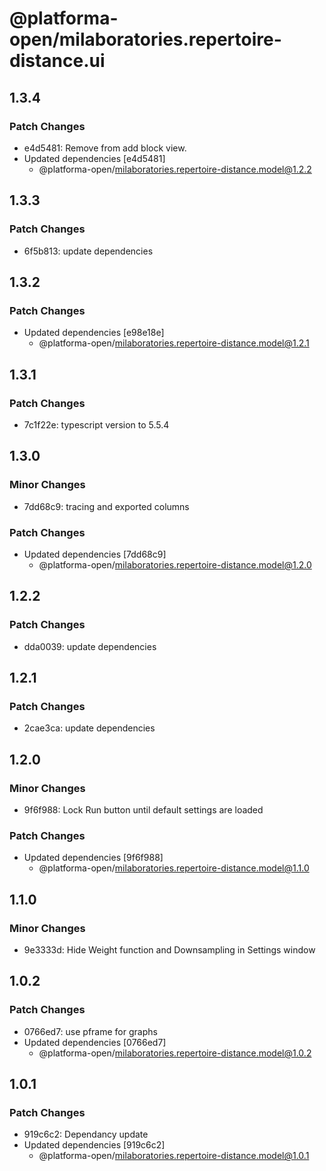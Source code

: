# @platforma-open/milaboratories.repertoire-distance.ui

## 1.3.4

### Patch Changes

- e4d5481: Remove from add block view.
- Updated dependencies [e4d5481]
  - @platforma-open/milaboratories.repertoire-distance.model@1.2.2

## 1.3.3

### Patch Changes

- 6f5b813: update dependencies

## 1.3.2

### Patch Changes

- Updated dependencies [e98e18e]
  - @platforma-open/milaboratories.repertoire-distance.model@1.2.1

## 1.3.1

### Patch Changes

- 7c1f22e: typescript version to 5.5.4

## 1.3.0

### Minor Changes

- 7dd68c9: tracing and exported columns

### Patch Changes

- Updated dependencies [7dd68c9]
  - @platforma-open/milaboratories.repertoire-distance.model@1.2.0

## 1.2.2

### Patch Changes

- dda0039: update dependencies

## 1.2.1

### Patch Changes

- 2cae3ca: update dependencies

## 1.2.0

### Minor Changes

- 9f6f988: Lock Run button until default settings are loaded

### Patch Changes

- Updated dependencies [9f6f988]
  - @platforma-open/milaboratories.repertoire-distance.model@1.1.0

## 1.1.0

### Minor Changes

- 9e3333d: Hide Weight function and Downsampling in Settings window

## 1.0.2

### Patch Changes

- 0766ed7: use pframe for graphs
- Updated dependencies [0766ed7]
  - @platforma-open/milaboratories.repertoire-distance.model@1.0.2

## 1.0.1

### Patch Changes

- 919c6c2: Dependancy update
- Updated dependencies [919c6c2]
  - @platforma-open/milaboratories.repertoire-distance.model@1.0.1
